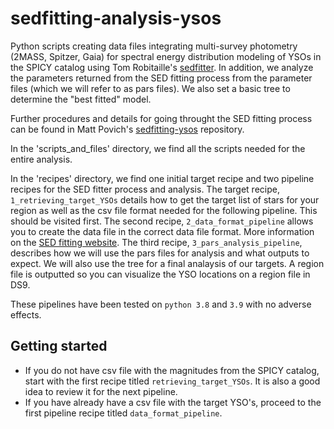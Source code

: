 # sedfitting-analysis-ysos

Python scripts creating data files integrating multi-survey photometry (2MASS, Spitzer, Gaia) for spectral energy distribution modeling of YSOs in the SPICY catalog using Tom Robitaille's [sedfitter](https://github.com/astrofrog/sedfitter). In addition, we analyze the parameters returned from the SED fitting process from the parameter files (which we will refer to as pars files). We also set a basic tree to determine the "best fitted" model. 

Further procedures and details for going throught the SED fitting process can be found in Matt Povich's [sedfitting-ysos](https://github.com/mattpovich/sedfitting-ysos/tree/master) repository. 

In the 'scripts_and_files' directory, we find all the scripts needed for the entire analysis.

In the 'recipes' directory, we find one initial target recipe and two pipeline recipes for the SED fitter process and analysis. The target recipe, `1_retrieving_target_YSOs` details how to get the target list of stars for your region as well as the csv file format needed for the following pipeline. This should be visited first. The second recipe, `2_data_format_pipeline` allows you to create the data file in the correct data file format. More information on the [SED fitting website](https://sedfitter.readthedocs.io/en/stable/data.html). The third recipe, `3_pars_analysis_pipeline`, describes how we will use the pars files for analysis and what outputs to expect. We will also use the tree for a final analaysis of our targets. A region file is outputted so you can visualize the YSO locations on a region file in DS9.

These pipelines have been tested on `python 3.8` and `3.9` with no adverse effects.

## Getting started 

* If you do not have csv file with the magnitudes from the SPICY catalog, start with the first recipe titled `retrieving_target_YSOs`. It is also a good idea to review it for the next pipeline.
* If you have already have a csv file with the target YSO's, proceed to the first pipeline recipe titled `data_format_pipeline`.
